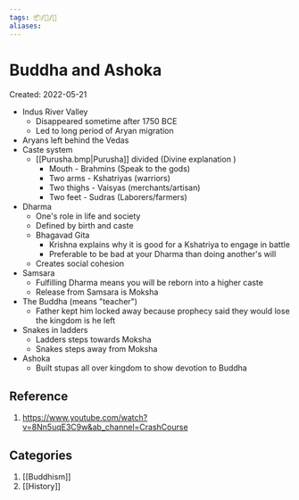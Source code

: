 ```yaml
---
tags: 📦/📝/🎥
aliases:
---
```



# Buddha and Ashoka
Created: 2022-05-21

- Indus River Valley
	- Disappeared sometime after 1750 BCE
	- Led to long period of Aryan migration
- Aryans left behind the Vedas
- Caste system
	- [[Purusha.bmp|Purusha]] divided (Divine explanation )
		- Mouth - Brahmins (Speak to the gods)
		- Two arms - Kshatriyas (warriors)
		- Two thighs - Vaisyas (merchants/artisan)
		- Two feet - Sudras (Laborers/farmers)
- Dharma
	- One's role in life and society
	- Defined by birth and caste
	- Bhagavad Gita
		- Krishna explains why it is good for a Kshatriya to engage in battle
		- Preferable to be bad at your Dharma than doing another's will
	- Creates social cohesion
- Samsara
	- Fulfilling Dharma means you will be reborn into a higher caste 
	- Release from Samsara is Moksha
- The Buddha (means "teacher")
	- Father kept him locked away because prophecy said they would lose the kingdom is he left
- Snakes in ladders
	- Ladders steps towards Moksha
	- Snakes steps away from Moksha
- Ashoka
	- Built stupas all over kingdom to show devotion to Buddha

## Reference
1. https://www.youtube.com/watch?v=8Nn5uqE3C9w&ab_channel=CrashCourse

## Categories
1. [[Buddhism]]
2. [[History]]